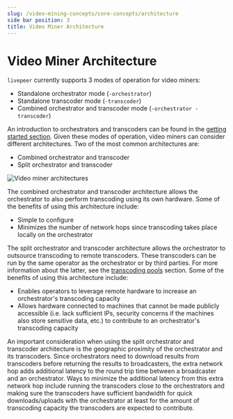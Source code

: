 ```yaml
---
slug: /video-mining-concepts/core-concepts/architecture
side bar position: 3
title: Video Miner Architecture
---
```


# Video Miner Architecture

`livepeer` currently supports 3 modes of operation for video miners:

- Standalone orchestrator mode (`-orchestrator`)
- Standalone transcoder mode (`-transcoder`)
- Combined orchestrator and transcoder mode (`-orchestrator -transcoder`)

An introduction to orchestrators and transcoders can be found in the
[getting started section](/video-miner/getting-started/overview). Given
these modes of operation, video miners can consider different architectures. Two
of the most common architectures are:

- Combined orchestrator and transcoder
- Split orchestrator and transcoder

![Video miner architectures](/docs-assets/architecture.png)

The combined orchestrator and transcoder architecture allows the orchestrator to
also perform transcoding using its own hardware. Some of the benefits of using
this architecture include:

- Simple to configure
- Minimizes the number of network hops since transcoding takes place locally on
  the orchestrator

The split orchestrator and transcoder architecture allows the orchestrator to
outsource transcoding to remote transcoders. These transcoders can be run by the
same operator as the orchestrator or by third parties. For more information
about the latter, see the
[transcoding pools](/video-mining-concepts/core-concepts/pools) section. Some of the
benefits of using this architecture include:

- Enables operators to leverage remote hardware to increase an orchestrator's
  transcoding capacity
- Allows hardware connected to machines that cannot be made publicly accessible
  (i.e. lack sufficient IPs, security concerns if the machines also store
  sensitive data, etc.) to contribute to an orchestrator's transcoding capacity

An important consideration when using the split orchestrator and transcoder
architecture is the geographic proximity of the orchestrator and its
transcoders. Since orchestrators need to download results from transcoders
before returning the results to broadcasters, the extra network hop adds
additional latency to the round trip time between a broadcaster and an
orchestrator. Ways to minimize the additional latency from this extra network
hop include running the transcoders close to the orchestrators and making sure
the transcoders have sufficient bandwidth for quick downloads/uploads with the
orchestrator at least for the amount of transcoding capacity the transcoders are
expected to contribute.

